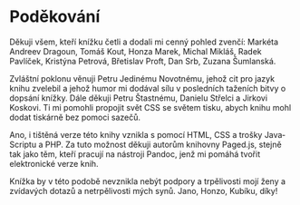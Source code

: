 # Poděkování

Děkuji všem, kteří knížku četli a dodali mi cenný pohled zvenčí: Markéta Andreev Dragoun, Tomáš Kout, Honza Marek, Michal Mikláš, Radek Pavlíček, Kristýna Petrová, Břetislav Proft, Dan Srb, Zuzana Šumlanská.

Zvláštní poklonu věnuji Petru Jedinému Novotnému, jehož cit pro jazyk knihu zvelebil a jehož humor mi dodával sílu v posledních taženích bitvy o dopsání knížky. Dále děkuji Petru Štastnému, Danielu Střelci a Jirkovi Koskovi. Ti mi pomohli propojit svět CSS se světem tisku, abych knihu mohl dodat tiskárně bez pomoci sazečů.

Ano, i tištěná verze této knihy vznikla s pomocí HTML, CSS a trošky Java&shy;Scriptu a PHP. Za tuto možnost děkuji autorům knihovny Paged.js, stejně tak jako těm, kteří pracují na nástroji Pandoc, jenž mi pomáhá tvořit elektronické verze knih.

Knížka by v této podobě nevznikla nebýt podpory a trpělivosti mojí ženy a zvídavých dotazů a netrpělivosti mých synů. Jano, Honzo, Kubíku, díky!
